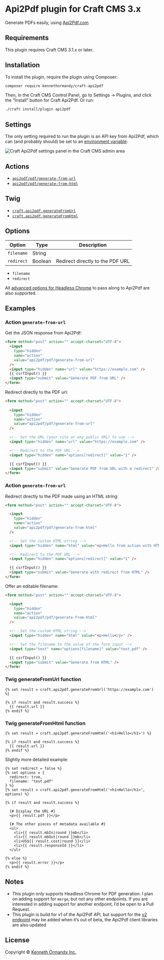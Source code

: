 # Api2Pdf plugin for Craft CMS 3.x

Generate PDFs easily, using [Api2Pdf.com](https://www.api2pdf.com)

## Requirements

This plugin requires Craft CMS 3.1.x or later.

## Installation

To install the plugin, require the plugin using Composer:

```sh
composer require kennethormandy/craft-api2pdf
```

Then, in the Craft CMS Control Panel, go to Settings → Plugins, and click the “Install” button for Craft Api2Pdf. Or run:

```sh
./craft install/plugin api2pdf
```

## Settings

The only setting required to run the plugin is an API key from Api2Pdf, which can (and probably should) be set to an [environment variable](https://docs.craftcms.com/v3/config/environments.html):

![Craft Api2Pdf settings panel in the Craft CMS admin area](https://user-images.githubusercontent.com/1581276/72213557-ebe31f00-34a5-11ea-8d49-c8b2f0327828.png)

## Actions

- [`api2pdf/pdf/generate-from-url`](#action-generate-from-url)
- [`api2pdf/pdf/generate-from-html`](#action-generate-from-html)

## Twig

- [`craft.api2pdf.generateFromUrl`](twig-generatefromurl-function)
- [`craft.api2pdf.generateFromHtml`](twig-generatefromhtml-function)

## Options

<table>
<thead>
  <tr>
    <th>Option</th>
    <th>Type</th>
    <th>Description</th>
  </tr>
</thead>
<tbody>
  <tr>
    <td><code>filename</code></td>
    <td>String</td>
    <td></td>
  </tr>
  <tr>
    <td><code>redirect</code></td>
    <td>Boolean</td>
    <td>Redirect directly to the PDF URL</td>
  </tr>
</tbody>
</table>

- `filename`
- `redirect`

All [advanced options for Headless Chrome](https://www.api2pdf.com/documentation/advanced-options-headless-chrome/) to pass along to Api2Pdf are also supported.

## Examples

### Action `generate-from-url`

Get the JSON response from Api2Pdf:

```html
<form method="post" action="" accept-charset="UTF-8">
  <input
    type="hidden"
    name="action"
    value="api2pdf/pdf/generate-from-url"
  />
  <input type="hidden" name="url" value="https://example.com" />
  {{ csrfInput() }}
  <input type="submit" value="Generate PDF from URL" />
</form>
```

Redirect directly to the PDF url:

```html
<form method="post" action="" accept-charset="UTF-8">
  
  <input
    type="hidden"
    name="action"
    value="api2pdf/pdf/generate-from-url"
  />

  <!-- Set the URL (your site or any public URL) to use -->
  <input type="hidden" name="url" value="https://example.com" />

  <!-- Redirect to the PDF URL -->
  <input type="hidden" name="options[redirect]" value="1" />

  {{ csrfInput() }}
  <input type="submit" value="Generate PDF from URL with a redirect" />
</form>
```

### Action `generate-from-url`

Redirect directly to the PDF made using an HTML string:

```html
<form method="post" action="" accept-charset="UTF-8">

  <input
    type="hidden"
    name="action"
    value="api2pdf/pdf/generate-from-html"
  />

  <!-- Set the custom HTML string -->
  <input type="hidden" name="html" value="<p>Hello from action with HTML</p>" />

  <!-- Redirect to the PDF URL -->
  <input type="hidden" name="options[redirect]" value="1" />

  {{ csrfInput() }}
  <input type="submit" value="Generate with redirect from HTML" />
</form>
```

Offer an editable filename:

```html
<form method="post" action="" accept-charset="UTF-8">

  <input
    type="hidden"
    name="action"
    value="api2pdf/pdf/generate-from-html"
  />

  <!-- Set the custom HTML string -->
  <input type="hidden" name="html" value="<p>Hello</p>" />

  <!-- Set the filename to the value of the form input -->
  <input type="text" name="options[filename]" value="test.pdf" />

  {{ csrfInput() }}
  <input type="submit" value="Generate from HTML" />
</form>
```

### Twig generateFromUrl function

```twig
{% set result = craft.api2pdf.generateFromUrl('https://example.com') %}

{% if result and result.success %}
  {{ result.url }}
{% endif %}
```

### Twig generateFromHtml function

```twig
{% set result = craft.api2pdf.generateFromHtml('<h1>Hello</h1>') %}

{% if result and result.success %}
  {{ result.url }}
{% endif %}
```

Slightly more detailed example:

```twig
{% set redirect = false %}
{% set options = {
  redirect: true,
  filename: "test.pdf"
} %}
{% set result = craft.api2pdf.generateFromHtml('<h1>Hello</h1>', options) %}

{% if result and result.success %}

  {# Display the URL #}
  <p>{{ result.pdf }}</p>

  {# The other pieces of metadata available #}
  <ul>
    <li>{{ result.mbIn|round }}mb</li>
    <li>{{ result.mbOut|round }}mb</li>
    <li>US${{ result.cost|round }}</li>
    <li>{{ result.responseId }}</li>
  </ul>
  
{% else %}
  <p>{{ result.error }}</p>
{% endif %}
```

## Notes

- This plugin only supports Headless Chrome for PDF generation. I plan on adding support for `merge`, but not any other endpoints. If you are interested in adding support for another endpoint, I’d be open to a Pull Request.
- This plugin is build for v1 of the Api2Pdf API, but support for the [v2 endpoint](https://www.api2pdf.com/api2pdf-launches-v2-in-beta/) may be added when it’s out of beta, the Api2Pdf client libraries are also updated

<!--

## Templates

In progress. Add your own templates in `templates/pdf` (right now, the specific template is hard-coded for me, but you will be able to pass along a file name).

-->

## License

Copyright © [Kenneth Ormandy Inc.](https://kennethormandy.com)
